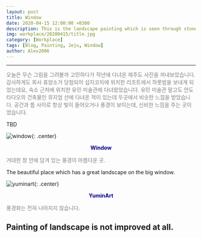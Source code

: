 ```yaml
---
layout: post
title: Window
date: 2020-04-15 12:00:00 +0300
description: This is the landscape painting which is seen through stone window
img: workplace/20200415/title.jpg
category: [Workplace]
tags: [Blog, Painting, Jeju, Window]
author: Alex2006
---
```

  
  
------
<span style="color:gray">
오늘은 무슨 그림을 그려볼까 고민하다가 작년에 다녀온 제주도 사진을 꺼내보았습니다.
감사하게도 회사 휴양소가 당첨되어 섭지코지에 위치한 리조트에서 하룻밤을 보내게 되었는데요,
숙소 근처에 위치한 유민 미술관에 다녀왔었습니다.
유민 미술관 말고도 안도 타다오의 건축물인 뮤지엄 산에 다녀온 적이 있는데 두곳에서 비슷한 느낌을 받았습니다.
공간과 틈 사이로 항상 빛이 들어오거나 풍경이 보이는데, 신비한 느낌을 주는 곳이었습니다.
</span>  

> <span style="color:silver">
TBD
</span>

![window]({{site.baseurl}}/assets/img/workplace/20200415/Window.jpg){: .center}
**<center><span style="color:navy">Window</span></center>** 

<span style="color:gray">
거대한 창 안에 담겨 있는 풍경이 아름다운 곳.
</span>

> <span style="color:silver">
The beautiful place which has a great landscape on the big window.
</span>

![yuminart]({{site.baseurl}}/assets/img/workplace/20200415/Jeju.jpg){: .center}
**<center><span style="color:navy">YuminArt</span></center>** 

<span style="color:gray">
풍경화는 전혀 나아지지 않습니다.
</span>

> <span style="color:silver">
Painting of landscape is not improved at all.
</span>
------
